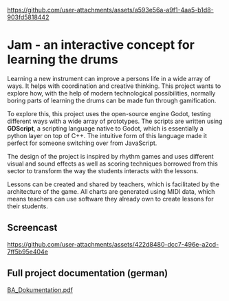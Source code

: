 https://github.com/user-attachments/assets/a593e56a-a9f1-4aa5-b1d8-903fd5818442

# Jam - an interactive concept for learning the drums

Learning a new instrument can improve a persons life in a wide array of ways. It helps with coordination and creative thinking. This project wants to explore how, with the help of modern technological possibilities, normally boring parts of learning the drums can be made fun through gamification.

To explore this, this project uses the open-source engine Godot, testing different ways with a wide array of prototypes. The scripts are written using **GDScript**, a scripting language native to Godot, which is essentially a python layer on top of C++. The intuitive form of this language made it perfect for someone switching over from JavaScript.

The design of the project is inspired by rhythm games and uses different visual and sound effects as well as scoring techniques borrowed from this sector to transform the way the students interacts with the lessons.

Lessons can be created and shared by teachers, which is facilitated by the architecture of the game. All charts are generated using MIDI data, which means teachers can use software they already own to create lessons for their students.

## Screencast

https://github.com/user-attachments/assets/422d8480-dcc7-496e-a2cd-7ff5b95e404e

## Full project documentation (german)

[BA_Dokumentation.pdf](https://github.com/user-attachments/files/17046974/BA_Dokumentation.pdf)

